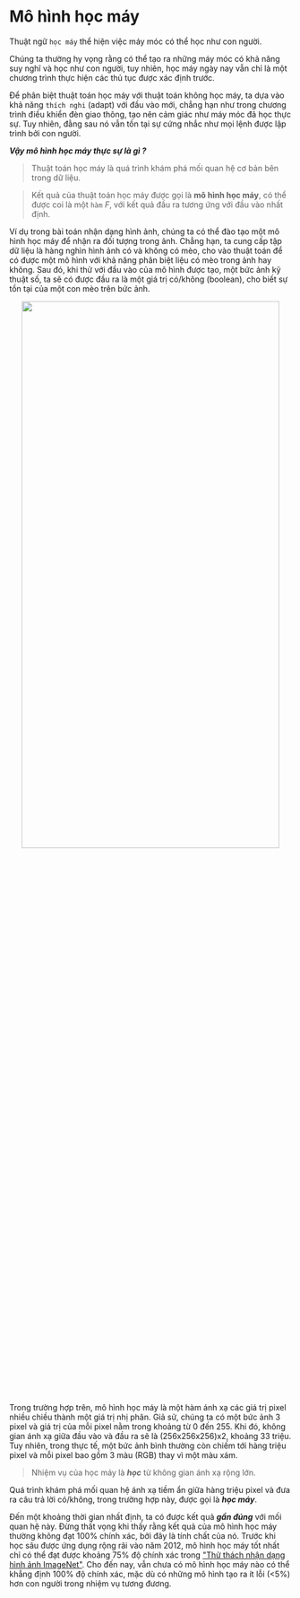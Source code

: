 # Mô hình học máy

Thuật ngữ <code>học máy</code> thể hiện việc máy móc có thể học như con người.

Chúng ta thường hy vọng rằng có thể tạo ra những máy móc có khả năng suy nghĩ và học như con người, tuy nhiên, học máy ngày nay vẫn chỉ là một chương trình thực hiện các thủ tục được xác định trước.

Để phân biệt thuật toán học máy với thuật toán không học máy, ta dựa vào khả năng <code>thích nghi</code> (adapt) với đầu vào mới, chẳng hạn như trong chương trình điều khiển đèn giao thông, tạo nên cảm giác như máy móc đã học thực sự. Tuy nhiên, đằng sau nó vẫn tồn tại sự cứng nhắc như mọi lệnh được lập trình bởi con người.

***Vậy mô hình học máy thực sự là gì ?***

> Thuật toán học máy là quá trình khám phá mối quan hệ cơ bản bên trong dữ liệu.

> Kết quả của thuật toán học máy được gọi là **mô hình học máy**, có thể được coi là một <code>hàm</code> *F*, với kết quả đầu ra tương ứng với đầu vào nhất định.

Ví dụ trong bài toán nhận dạng hình ảnh, chúng ta có thể đào tạo một mô hình học máy để nhận ra đối tượng trong ảnh. Chẳng hạn, ta cung cấp tập dữ liệu là hàng nghìn hình ảnh có và không có mèo, cho vào thuật toán để có được một mô hình với khả năng phân biệt liệu có mèo trong ảnh hay không. Sau đó, khi thử với đầu vào của mô hình được tạo, một bức ảnh kỹ thuật số, ta sẽ có được đầu ra là một giá trị có/không (boolean), cho biết sự tồn tại của một con mèo trên bức ảnh.

<p align="center">
  <img width="460" height="50%" src="https://user-images.githubusercontent.com/65758619/123909291-fa2b4080-d9a2-11eb-9094-6043c50633ba.png">
</p>

Trong trường hợp trên, mô hình học máy là một hàm ánh xạ các giá trị pixel nhiều chiều thành một giá trị nhị phân. Giả sử, chúng ta có một bức ảnh 3 pixel và giá trị của mỗi pixel nằm trong khoảng từ 0 đến 255. Khi đó, không gian ánh xạ giữa đầu vào và đầu ra sẽ là (256x256x256)x2, khoảng 33 triệu. Tuy nhiên, trong thực tế, một bức ảnh bình thường còn chiếm tới hàng triệu pixel và mỗi pixel bao gồm 3 màu (RGB) thay vì một màu xám.

> Nhiệm vụ của học máy là ***học*** từ không gian ánh xạ rộng lớn.

Quá trình khám phá mối quan hệ ánh xạ tiềm ẩn giữa hàng triệu pixel và đưa ra câu trả lời có/không, trong trường hợp này, được gọi là ***học máy***. 

Đến một khoảng thời gian nhất định, ta có được kết quả ***gần đúng*** với mối quan hệ này. Đừng thất vọng khi thấy rằng kết quả của mô hình học máy thường không đạt 100% chính xác, bởi đây là tính chất của nó. Trước khi học sâu được ứng dụng rộng rãi vào năm 2012, mô hình học máy tốt nhất chỉ có thể đạt được khoảng 75% độ chính xác trong ["Thử thách nhận dạng hình ảnh ImageNet"](https://image-net.org/). Cho đến nay, vẫn chưa có mô hình học máy nào có thể khẳng định 100% độ chính xác, mặc dù có những mô hình tạo ra ít lỗi (<5%) hơn con người trong nhiệm vụ tương đương.
